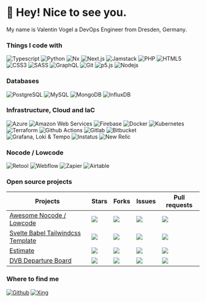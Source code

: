 # 👋 Hey! Nice to see you.

My name is Valentin Vogel a DevOps Engineer from Dresden, Germany.

### Things I code with

![Typescript](https://img.shields.io/badge/-Typescript-3178C6?style=for-the-badge&logo=typescript&logoColor=white)
![Python](https://img.shields.io/badge/-Python-3776AB?style=for-the-badge&logo=python&logoColor=white)
![Nx](https://img.shields.io/badge/-Nx-143055?style=for-the-badge&logo=nx&logoColor=white)
![Next.js](https://img.shields.io/badge/-Next.js-000000?style=for-the-badge&logo=nextdotjs&logoColor=white)
![Jamstack](https://img.shields.io/badge/-Jamstack-F0047F?style=for-the-badge&logo=jamstack&logoColor=white)
![PHP](https://img.shields.io/badge/-PHP-777BB4?style=for-the-badge&logo=php&logoColor=white)
![HTML5](https://img.shields.io/badge/-HTML5-E34F26?style=for-the-badge&logo=html5&logoColor=white)
![CSS3](https://img.shields.io/badge/-CSS3-1572B6?style=for-the-badge&logo=css3&logoColor=white)
![SASS](https://img.shields.io/badge/-SASS-CC6699?style=for-the-badge&logo=sass&logoColor=white)
![GraphQL](https://img.shields.io/badge/-GraphQL-E10098?style=for-the-badge&logo=graphql&logoColor=white)
![Git](https://img.shields.io/badge/-Git-F05032?style=for-the-badge&logo=git&logoColor=white)
![p5.js](https://img.shields.io/badge/-p5.js-ED225D?style=for-the-badge&logo=p5.js&logoColor=white)
![Nodejs](https://img.shields.io/badge/-Nodejs-339933?style=for-the-badge&logo=Node.js&logoColor=white)

### Databases

![PostgreSQL](https://img.shields.io/badge/-PostgreSQL-4169E1?style=for-the-badge&logo=postgresql&logoColor=white)
![MySQL](https://img.shields.io/badge/-MySQL-4479A1?style=for-the-badge&logo=mysql&logoColor=white)
![MongoDB](https://img.shields.io/badge/-MongoDB-47A248?style=for-the-badge&logo=mongodb&logoColor=white)
![InfluxDB](https://img.shields.io/badge/-InfluxDB-22ADF6?style=for-the-badge&logo=influxdb&logoColor=white)

### Infrastructure, Cloud and IaC

![Azure](https://img.shields.io/badge/-Azure-0078D4?style=for-the-badge&logo=microsoft-azure&logoColor=white)
![Amazon Web Services](https://img.shields.io/badge/-Amazon_Web_Services-232F3E?style=for-the-badge&logo=amazon-aws&logoColor=white)
![Firebase](https://img.shields.io/badge/-Firebase-FFCA28?style=for-the-badge&logo=firebase&logoColor=white)
![Docker](https://img.shields.io/badge/-Docker-2496ED?style=for-the-badge&logo=docker&logoColor=white)
![Kubernetes](https://img.shields.io/badge/-Kubernetes-326CE5?style=for-the-badge&logo=kubernetes&logoColor=white)
![Terraform](https://img.shields.io/badge/-Terraform-7B42BC?style=for-the-badge&logo=terraform&logoColor=white)
![Github Actions](https://img.shields.io/badge/-Github_Actions-2088FF?style=for-the-badge&logo=github-actions&logoColor=white)
![Gitlab](https://img.shields.io/badge/-Gitlab-FC6D26?style=for-the-badge&logo=gitlab&logoColor=white)
![Bitbucket](https://img.shields.io/badge/-Bitbucket-0052CC?style=for-the-badge&logo=bitbucket&logoColor=white)
![Grafana, Loki & Tempo](https://img.shields.io/badge/-Grafana%20%2F%20Loki%20%2F%20Tempo-F46800?style=for-the-badge&logo=grafana&logoColor=white)
![Instatus](https://img.shields.io/badge/-Instatus-4EE3C2?style=for-the-badge&logo=instatus&logoColor=white)
![New Relic](https://img.shields.io/badge/-New%20Relic-1CE783?style=for-the-badge&logo=newrelic&logoColor=white)

### Nocode / Lowcode

![Retool](https://img.shields.io/badge/-Retool-3D3D3D?style=for-the-badge&logo=retool&logoColor=white)
![Webflow](https://img.shields.io/badge/-Webflow-4353FF?style=for-the-badge&logo=webflow&logoColor=white)
![Zapier](https://img.shields.io/badge/-Zapier-FF4A00?style=for-the-badge&logo=zapier&logoColor=white)
![Airtable](https://img.shields.io/badge/-Airtable-18BFFF?style=for-the-badge&logo=airtable&logoColor=white)

### Open source projects

|Projects|Stars|Forks|Issues|Pull requests|
|---|---|---|---|---|
|[Awesome Nocode / Lowcode](https://github.com/valentin-vogel/awesome-nocode-lowcode)|![](https://img.shields.io/github/stars/valentin-vogel/awesome-nocode-lowcode?style=flat-square&labelColor=343b41)|![](https://img.shields.io/github/forks/valentin-vogel/awesome-nocode-lowcode?style=flat-square&labelColor=343b41)|![](https://img.shields.io/github/issues/valentin-vogel/awesome-nocode-lowcode?style=flat-square&labelColor=343b41)|![](https://img.shields.io/github/issues-pr/valentin-vogel/awesome-nocode-lowcode?style=flat-square&labelColor=343b41)|
|[Svelte Babel Tailwindcss Template](https://github.com/valentin-vogel/svelte-babel-tailwindcss)|![](https://img.shields.io/github/stars/valentin-vogel/svelte-babel-tailwindcss?style=flat-square&labelColor=343b41)|![](https://img.shields.io/github/forks/valentin-vogel/svelte-babel-tailwindcss?style=flat-square&labelColor=343b41)|![](https://img.shields.io/github/issues/valentin-vogel/svelte-babel-tailwindcss?style=flat-square&labelColor=343b41)|![](https://img.shields.io/github/issues-pr/valentin-vogel/svelte-babel-tailwindcss?style=flat-square&labelColor=343b41)|
|[Estimate](https://github.com/valentin-vogel/estimate)|![](https://img.shields.io/github/stars/valentin-vogel/estimate?style=flat-square&labelColor=343b41)|![](https://img.shields.io/github/forks/valentin-vogel/estimate?style=flat-square&labelColor=343b41)|![](https://img.shields.io/github/issues/valentin-vogel/estimate?style=flat-square&labelColor=343b41)|![](https://img.shields.io/github/issues-pr/valentin-vogel/estimate?style=flat-square&labelColor=343b41)|
|[DVB Departure Board](https://github.com/valentin-vogel/dvb-departure-board)|![](https://img.shields.io/github/stars/valentin-vogel/dvb-departure-board?style=flat-square&labelColor=343b41)|![](https://img.shields.io/github/forks/valentin-vogel/dvb-departure-board?style=flat-square&labelColor=343b41)|![](https://img.shields.io/github/issues/valentin-vogel/dvb-departure-board?style=flat-square&labelColor=343b41)|![](https://img.shields.io/github/issues-pr/valentin-vogel/dvb-departure-board?style=flat-square&labelColor=343b41)|

### Where to find me

[![Github](https://img.shields.io/badge/GitHub-181717?&style=for-the-badge&logo=github&logoColor=white)](https://github.com/valentin-vogel)
[![Xing](https://img.shields.io/badge/Xing-006567?&style=for-the-badge&logo=xing&logoColor=white)](https://www.xing.com/profile/Valentin_Vogel14)
